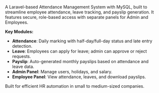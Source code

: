 A Laravel-based Attendance Management System with MySQL, built to streamline employee attendance, leave tracking, and payslip generation. It features secure, role-based access with separate panels for Admin and Employees.

**Key Modules:**
- **Attendance**: Daily marking with half-day/full-day status and late entry detection.
- **Leave**: Employees can apply for leave; admin can approve or reject requests.
- **Payslip**: Auto-generated monthly payslips based on attendance and leave data.
- **Admin Panel**: Manage users, holidays, and salary.
- **Employee Panel**: View attendance, leaves, and download payslips.

Built for efficient HR automation in small to medium-sized companies.

